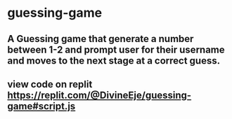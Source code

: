 # guessing-game

## A Guessing game that generate a number between 1-2 and prompt user for their username and moves to the next stage at a correct guess.
## view code on replit https://replit.com/@DivineEje/guessing-game#script.js
